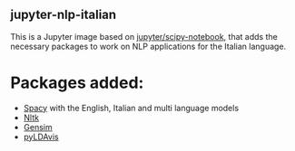 ## jupyter-nlp-italian

This is a Jupyter image based on [jupyter/scipy-notebook](https://hub.docker.com/r/jupyter/scipy-notebook/), that adds the necessary packages to work on NLP applications for the Italian language.

# Packages added:
* [Spacy](https://spacy.io/) with the English, Italian and multi language models
* [Nltk](https://www.nltk.org/)
* [Gensim](https://radimrehurek.com/gensim/)
* [pyLDAvis](https://github.com/bmabey/pyLDAvis)